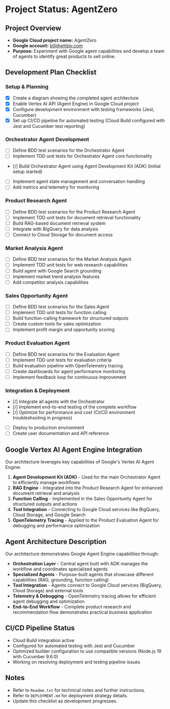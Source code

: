 # Project Status: AgentZero

## Project Overview
- **Google Cloud project name:** AgentZero
- **Google account:** bill@whbiv.com
- **Purpose:** Experiment with Google agent capabilities and develop a team of agents to identify great products to sell online.

## Development Plan Checklist

### Setup & Planning
- [x] Create a diagram showing the completed agent architecture
- [x] Enable Vertex AI API (Agent Engine) in Google Cloud project
- [x] Configure development environment with testing frameworks (Jest, Cucumber)
- [x] Set up CI/CD pipeline for automated testing (Cloud Build configured with Jest and Cucumber test reporting)

### Orchestrator Agent Development
- [ ] Define BDD test scenarios for the Orchestrator Agent
- [ ] Implement TDD unit tests for Orchestrator Agent core functionality
- [/] Build Orchestrator Agent using Agent Development Kit (ADK) (Initial setup started)
- [ ] Implement agent state management and conversation handling
- [ ] Add metrics and telemetry for monitoring

### Product Research Agent
- [ ] Define BDD test scenarios for the Product Research Agent
- [ ] Implement TDD unit tests for document retrieval functionality
- [ ] Build RAG-based document retrieval system
- [ ] Integrate with BigQuery for data analysis
- [ ] Connect to Cloud Storage for document access

### Market Analysis Agent
- [ ] Define BDD test scenarios for the Market Analysis Agent
- [ ] Implement TDD unit tests for web research capabilities
- [ ] Build agent with Google Search grounding
- [ ] Implement market trend analysis features
- [ ] Add competitor analysis capabilities

### Sales Opportunity Agent
- [ ] Define BDD test scenarios for the Sales Agent
- [ ] Implement TDD unit tests for function calling
- [ ] Build function-calling framework for structured outputs
- [ ] Create custom tools for sales optimization
- [ ] Implement profit margin and opportunity scoring

### Product Evaluation Agent
- [ ] Define BDD test scenarios for the Evaluation Agent
- [ ] Implement TDD unit tests for evaluation criteria
- [ ] Build evaluation pipeline with OpenTelemetry tracing
- [ ] Create dashboards for agent performance monitoring
- [ ] Implement feedback loop for continuous improvement

### Integration & Deployment
- [/] Integrate all agents with the Orchestrator
- [/] Implement end-to-end testing of the complete workflow
- [/] Optimize for performance and cost (CI/CD environment troubleshooting in progress)
- [ ] Deploy to production environment
- [ ] Create user documentation and API reference

## Google Vertex AI Agent Engine Integration

Our architecture leverages key capabilities of Google's Vertex AI Agent Engine:

1. **Agent Development Kit (ADK)** - Used for the main Orchestrator Agent to efficiently manage workflows
2. **RAG Engine** - Integrated into the Product Research Agent for enhanced document retrieval and analysis
3. **Function Calling** - Implemented in the Sales Opportunity Agent for structured outputs and actions
4. **Tool Integration** - Connecting to Google Cloud services like BigQuery, Cloud Storage, and Google Search
5. **OpenTelemetry Tracing** - Applied to the Product Evaluation Agent for debugging and performance optimization

## Agent Architecture Description

Our architecture demonstrates Google Agent Engine capabilities through:

- **Orchestration Layer** - Central agent built with ADK manages the workflow and coordinates specialized agents
- **Specialized Agents** - Purpose-built agents that showcase different capabilities (RAG, grounding, function calling)
- **Tool Integration** - Agents connect to Google Cloud services (BigQuery, Cloud Storage) and external tools
- **Telemetry & Debugging** - OpenTelemetry tracing allows for efficient agent debugging and optimization
- **End-to-End Workflow** - Complete product research and recommendation flow demonstrates practical business application

## CI/CD Pipeline Status
- Cloud Build integration active
- Configured for automated testing with Jest and Cucumber
- Optimized builder configuration to use compatible versions (Node.js 19 with Cucumber 9.6.0)
- Working on resolving deployment and testing pipeline issues

## Notes
- Refer to `Readme.txt` for technical notes and further instructions.
- Refer to `DEPLOYMENT.md` for deployment strategy details.
- Update this checklist as development progresses.

<!-- Trigger build: 2025-04-18T19:00Z --> 